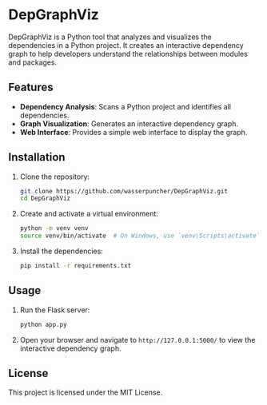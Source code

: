 # DepGraphViz

DepGraphViz is a Python tool that analyzes and visualizes the dependencies in a Python project. It creates an interactive dependency graph to help developers understand the relationships between modules and packages.

## Features

- **Dependency Analysis**: Scans a Python project and identifies all dependencies.
- **Graph Visualization**: Generates an interactive dependency graph.
- **Web Interface**: Provides a simple web interface to display the graph.

## Installation

1. Clone the repository:
    ```bash
    git clone https://github.com/wasserpuncher/DepGraphViz.git
    cd DepGraphViz
    ```

2. Create and activate a virtual environment:
    ```bash
    python -m venv venv
    source venv/bin/activate  # On Windows, use `venv\Scripts\activate`
    ```

3. Install the dependencies:
    ```bash
    pip install -r requirements.txt
    ```

## Usage

1. Run the Flask server:
    ```bash
    python app.py
    ```

2. Open your browser and navigate to `http://127.0.0.1:5000/` to view the interactive dependency graph.

## License

This project is licensed under the MIT License.
